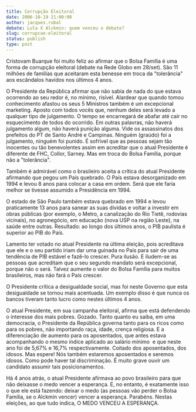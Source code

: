 ```yaml
---
title: Corrupção Eleitoral
date: 2006-10-19 21:00:00
author: jacques.rubal
debate: Lula X Alckmin: quem venceu o debate?
slug: corrupcao-eleitoral
status: publish 
type: post
---
```


Cristovam Buarque foi muito feliz ao afirmar que o Bolsa Família é uma forma de corrupção eleitoral (debate na Rede Globo em 28/set). São 11 milhões de famílias que aceitaram esta benesse em troca da "tolerância" aos escândalos havidos nos últimos 4 anos.


O Presidente da República afirmar que não sabia de nada do que estava ocorrendo ao seu redor é, no mínimo, risível. Alardear que quando tomou conhecimento afastou os seus 5 Ministros também é um excepcional marketing. Aposto com todos vocês que, nenhum deles será levado a qualquer tipo de julgamento. O tempo se encarregará de abafar até cair no esquecimento de todos do ocorrido. Em outras palavras, não haverá julgamento algum, não haverá punição alguma. Vide os assassinatos dos prefeitos do PT de Santo André e Campinas. Ninguém (graúdo) foi a julgamento, ninguém foi punido. É sofrível que as pessoas sejam tão inocentes ou tão benevolentes assim em acreditar que o atual Presidente é diferente de FHC, Collor, Sarney. Mas em troca do Bolsa Família, porque não a "tolerância".


Também é admirável como o brasileiro aceita a crítica do atual Presidente afirmando que pegou um País quebrado. O País estava desorganizado em 1994 e levou 8 anos para colocar a casa em ordem. Será que ele faria melhor se tivesse assumido a Presidência em 1994. 


O estado de São Paulo também estava quebrado em 1994 e levou praticamente 13 anos para sanear as suas dívidas e voltar a investir em obras públicas (por exemplo, o Metro, a canalização do Rio Tietê, rodovias vicinais), no agronegócio, em educação (nova USP na região Leste), na saúde entre outras. Resultado: ao longo dos últimos anos, o PIB paulista é superior ao PIB do País.


Lamento ter votado no atual Presidente na última eleição, pois acreditava que ele e o seu partido iriam dar uma guinada no País para sair de uma tendência de PIB estável e fazê-lo crescer. Pura ilusão. E iludem-se as pessoas que acreditam que o seu segundo mandato será excepcional, porque não o será. Talvez aumente o valor do Bolsa Família para muitos brasileiros, mas não fará o País crescer.


O Presidente crítica a desigualdade social, mas foi neste Governo que esta desigualdade se tornou mais acentuada. Um exemplo disso é que nunca os bancos tiveram tanto lucro como nestes últimos 4 anos. 


O atual Presidente, em sua campanha eleitoral, afirma que está defendendo o interesse dos mais pobres. Gozado. Tanto quanto eu saiba, em uma democracia, o Presidente da República governa tanto para os ricos como para os pobres, não importando raça, idade, crença religiosa. E a diferenciação de aumento para os aposentados, que antes estava acompanhando o mesmo índice aplicado ao salário mínimo  e que neste ano foi de 5,67% e 16,7% respectivamente. Coitado dos aposentados, dos idosos. Mas espere! Nós também estaremos aposentados e seremos idosos. Como pode haver tal discriminação. É muito grave ouvir um candidato assumir tais posicionamentos.


Há 4 anos atrás, o atual Presidente afirmava ao povo brasileiro para que não deixasse o medo vencer a esperança. E, no entanto, é exatamente isso o que ele está fazendo: deixar o medo (as pessoas vão perder o Bolsa Família, se o Alckmin vencer) vencer a esperança. Parabéns. Nestas eleições, ao que tudo indica, O MEDO VENCEU A ESPERANÇA.


